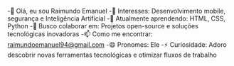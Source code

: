 -👋 Olá, eu sou Raimundo Emanuel
-👀 Interesses: Desenvolvimento mobile, segurança e Inteligência Artificial
-🌱 Atualmente aprendendo: HTML, CSS, Python
-💞️ Busco colaborar em: Projetos open-source e soluções tecnológicas inovadoras
-📫 Como me encontrar: raimundoemanuel94@gmail.com
-😄 Pronomes: Ele
-⚡ Curiosidade: Adoro descobrir novas ferramentas tecnológicas e otimizar fluxos de trabalho
<!---
raimundoemanuel94/raimundoemanuel94 is a ✨ special ✨ repository because its `README.md` (this file) appears on your GitHub profile.
You can click the Preview link to take a look at your changes.
--->
